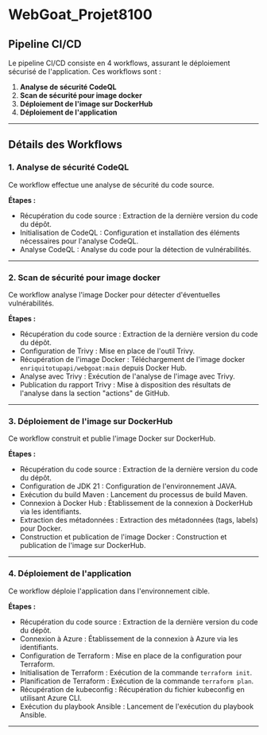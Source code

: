 # WebGoat_Projet8100

## Pipeline CI/CD

Le pipeline CI/CD consiste en 4 workflows, assurant le déploiement sécurisé de l'application. Ces workflows sont :

1.  **Analyse de sécurité CodeQL**
2.  **Scan de sécurité pour image docker**
3.  **Déploiement de l'image sur DockerHub**
4.  **Déploiement de l'application**

---

## Détails des Workflows

### 1. Analyse de sécurité CodeQL

Ce workflow effectue une analyse de sécurité du code source.

**Étapes :**

*   Récupération du code source : Extraction de la dernière version du code du dépôt.
*   Initialisation de CodeQL : Configuration et installation des éléments nécessaires pour l'analyse CodeQL.
*   Analyse CodeQL : Analyse du code pour la détection de vulnérabilités.

---

### 2. Scan de sécurité pour image docker

Ce workflow analyse l'image Docker pour détecter d'éventuelles vulnérabilités.

**Étapes :**

*   Récupération du code source : Extraction de la dernière version du code du dépôt.
*   Configuration de Trivy : Mise en place de l'outil Trivy.
*   Récupération de l'image Docker : Téléchargement de l'image docker `enriquitotupapi/webgoat:main` depuis Docker Hub.
*   Analyse avec Trivy : Exécution de l'analyse de l'image avec Trivy.
*   Publication du rapport Trivy : Mise à disposition des résultats de l'analyse dans la section "actions" de GitHub.

---

### 3. Déploiement de l'image sur DockerHub

Ce workflow construit et publie l'image Docker sur DockerHub.

**Étapes :**

*   Récupération du code source : Extraction de la dernière version du code du dépôt.
*   Configuration de JDK 21 : Configuration de l'environnement JAVA.
*   Exécution du build Maven : Lancement du processus de build Maven.
*   Connexion à Docker Hub : Établissement de la connexion à DockerHub via les identifiants.
*   Extraction des métadonnées : Extraction des métadonnées (tags, labels) pour Docker.
*   Construction et publication de l'image Docker : Construction et publication de l'image sur DockerHub.

---

### 4. Déploiement de l'application

Ce workflow déploie l'application dans l'environnement cible.

**Étapes :**

*   Récupération du code source : Extraction de la dernière version du code du dépôt.
*   Connexion à Azure : Établissement de la connexion à Azure via les identifiants.
*   Configuration de Terraform : Mise en place de la configuration pour Terraform.
*   Initialisation de Terraform : Exécution de la commande `terraform init`.
*   Planification de Terraform : Exécution de la commande `terraform plan`.
*   Récupération de kubeconfig : Récupération du fichier kubeconfig en utilisant Azure CLI.
*   Exécution du playbook Ansible : Lancement de l'exécution du playbook Ansible.

---

